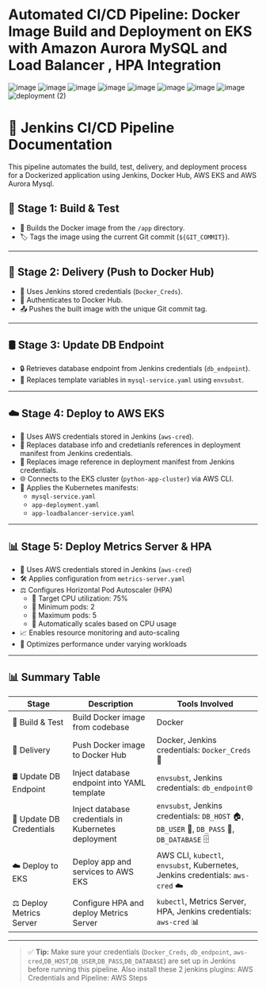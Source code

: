 # Automated CI/CD Pipeline: Docker Image Build and Deployment on EKS with Amazon Aurora MySQL and Load Balancer , HPA Integration

![image](https://github.com/user-attachments/assets/add8a955-dcb3-4d07-aea8-1b4e50f0bae1)
![image](https://github.com/user-attachments/assets/804afca9-27ae-412b-bb7a-f696669af863)
![image](https://github.com/user-attachments/assets/3134327c-49d4-4054-a407-7770c3fd70b9)
![image](https://github.com/user-attachments/assets/79f97d37-7860-46e3-80d7-aec31172dd0a)
![image](https://github.com/user-attachments/assets/01e530bd-4b02-4ec1-bc11-6ab683fab395)
![image](https://github.com/user-attachments/assets/3bfb1e10-f85e-4cdc-85e3-df72018fb223)
![image](https://github.com/user-attachments/assets/c7de7419-e552-437a-93d2-0bd29475c8c0)
![image](https://github.com/user-attachments/assets/57b83c14-da88-4aab-9b78-fa00a2a6d54c)
![deployment (2)](https://github.com/user-attachments/assets/398f7b27-407f-4e73-b6d9-5dfafb158066)



# 🚀 Jenkins CI/CD Pipeline Documentation

This pipeline automates the build, test, delivery, and deployment process for a Dockerized application using Jenkins, Docker Hub, AWS EKS and AWS Aurora Mysql.


## 🧱 Stage 1: Build & Test

- 🔨 Builds the Docker image from the `/app` directory.
- 🏷️ Tags the image using the current Git commit (`${GIT_COMMIT}`).

---

## 🚚 Stage 2: Delivery (Push to Docker Hub)

- 🔐 Uses Jenkins stored credentials (`Docker_Creds`).
- 🔑 Authenticates to Docker Hub.
- 📤 Pushes the built image with the unique Git commit tag.

---

## 🛢️ Stage 3: Update DB Endpoint

- 🔒 Retrieves database endpoint from Jenkins credentials (`db_endpoint`).
- 📄 Replaces template variables in `mysql-service.yaml` using `envsubst`.

---

## ☁️ Stage 4: Deploy to AWS EKS

- 🔑 Uses AWS credentials stored in Jenkins (`aws-cred`).
- 🔄 Replaces database info and credetianls references in deployment manifest from Jenkins credentials.
- 🔄 Replaces image reference in deployment manifest from Jenkins credentials.
- 🌐 Connects to the EKS cluster (`python-app-cluster`) via AWS CLI.
- 🚢 Applies the Kubernetes manifests:
  - `mysql-service.yaml`
  - `app-deployment.yaml`
  - `app-loadbalancer-service.yaml`

---

## 📊 Stage 5: Deploy Metrics Server & HPA

- 🔑 Uses AWS credentials stored in Jenkins (`aws-cred`)
- 🛠️ Applies configuration from `metrics-server.yaml`
- ⚖️ Configures Horizontal Pod Autoscaler (HPA)
   - 🎯 Target CPU utilization: 75%
   - 🔽 Minimum pods: 2
   - 🔼 Maximum pods: 5
   - 🔄 Automatically scales based on CPU usage
- 📈 Enables resource monitoring and auto-scaling
- 🚀 Optimizes performance under varying workloads

---

## 📊 Summary Table

| Stage               | Description                                  | Tools Involved                           |
|---------------------|----------------------------------------------|-------------------------------------------|
| 🧱 Build & Test      | Build Docker image from codebase             | Docker                                     |
| 🚚 Delivery          | Push Docker image to Docker Hub              | Docker, Jenkins credentials: `Docker_Creds`🐳                |
| 🛢️ Update DB Endpoint| Inject database endpoint into YAML template | `envsubst`, Jenkins credentials: `db_endpoint`🌐           |
| 🔑 Update DB Credentials    | Inject database credentials in Kubernetes deployment | `envsubst`, Jenkins credentials: `DB_HOST` 🏠, `DB_USER` 👤, `DB_PASS` 🔑, `DB_DATABASE` 🗄️ |
| ☁️ Deploy to EKS     | Deploy app and services to AWS EKS           | AWS CLI, `kubectl`, `envsubst`, Kubernetes, Jenkins credentials: `aws-cred` ☁️|
| ⚖️ Deploy Metrics Server | Configure HPA and deploy Metrics Server    | `kubectl`, Metrics Server, HPA, Jenkins credentials: `aws-cred` 📊|


---

> ✅ **Tip:** Make sure your credentials (`Docker_Creds`, `db_endpoint`, `aws-cred`,`DB_HOST`,`DB_USER`,`DB_PASS`,`DB_DATABASE`) are set up in Jenkins before running this pipeline. Also install these 2 jenkins plugins: AWS Credentials and Pipeline: AWS Steps 



